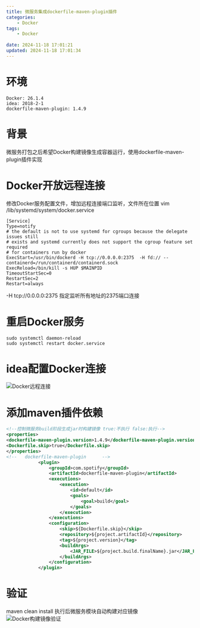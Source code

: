 ```yaml
---
title: 微服务集成dockerfile-maven-plugin插件
categories:
	- Docker
tags: 
	- Docker
	
date: 2024-11-18 17:01:21
updated: 2024-11-18 17:01:34
---
```

<!-- toc -->
# <span id="inline-blue">环境</span>
    Docker: 26.1.4
	idea: 2018-2-1
	dockerfile-maven-plugin: 1.4.9
# <span id="inline-blue">背景</span>
微服务打包之后希望Docker构建镜像生成容器运行，使用dockerfile-maven-plugin插件实现
# <span id="inline-blue">Docker开放远程连接</span>
修改Docker服务配置文件，增加远程连接端口监听，文件所在位置
vim /lib/systemd/system/docker.service
```shell
[Service]
Type=notify
# the default is not to use systemd for cgroups because the delegate issues still
# exists and systemd currently does not support the cgroup feature set required
# for containers run by docker
ExecStart=/usr/bin/dockerd -H tcp://0.0.0.0:2375  -H fd:// --containerd=/run/containerd/containerd.sock
ExecReload=/bin/kill -s HUP $MAINPID
TimeoutStartSec=0
RestartSec=2
Restart=always
```
-H tcp://0.0.0.0:2375  指定监听所有地址的2375端口连接
# <span id="inline-blue">重启Docker服务</span>
```shell
sudo systemctl daemon-reload
sudo systemctl restart docker.service
```
# <span id="inline-blue">idea配置Docker连接</span>
![Docker远程连接](/images/docker/20241118/Docker_Idea_20241118_001.png)
# <span id="inline-blue">添加maven插件依赖</span>
```xml
<!--控制微服务build阶段生成jar时构建镜像 true:不执行 false:执行-->
<properties>
<dockerfile-maven-plugin.version>1.4.9</dockerfile-maven-plugin.version>
<Dockerfile.skip>true</Dockerfile.skip>
</properties>
<!--   dockerfile-maven-plugin      -->
            <plugin>
                <groupId>com.spotify</groupId>
                <artifactId>dockerfile-maven-plugin</artifactId>
                <executions>
                    <execution>
                        <id>default</id>
                        <goals>
                            <goal>build</goal>
                        </goals>
                    </execution>
                </executions>
                <configuration>
                    <skip>${Dockerfile.skip}</skip>
                    <repository>${project.artifactId}</repository>
                    <tag>${project.version}</tag>
                    <buildArgs>
                        <JAR_FILE>${project.build.finalName}.jar</JAR_FILE>
                    </buildArgs>
                </configuration>
            </plugin> 
```
# <span id="inline-blue">验证</span>
maven clean install 执行后微服务模块自动构建对应镜像
![Docker构建镜像验证](/images/docker/20241118/Docker_Idea_20241118_002.png)